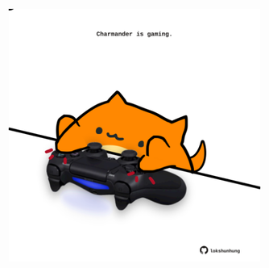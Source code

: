 <!-- built at 14/02/2025, 01:27:39 UTC -->
<p align="center">
  <img width="500" height="500" src="./ReadmeImage.svg">
</p>
